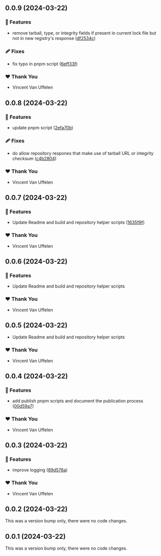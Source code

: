 ## 0.0.9 (2024-03-22)


### 🚀 Features

- remove tarball, type, or integrity fields if present in current lock file but not in new registry's response ([df2534c](https://github.com/novazembla/pnpm-lockfile-migrate/commit/df2534c))

### 🩹 Fixes

- fix typo in pnpm script ([6eff33f](https://github.com/novazembla/pnpm-lockfile-migrate/commit/6eff33f))

### ❤️  Thank You

- Vincent Van Uffelen

## 0.0.8 (2024-03-22)


### 🚀 Features

- update pnpm script ([2efa70b](https://github.com/novazembla/pnpm-lockfile-migrate/commit/2efa70b))

### 🩹 Fixes

- do allow repository respones that make use of tarball URL or integrity checksum ([c4b2804](https://github.com/novazembla/pnpm-lockfile-migrate/commit/c4b2804))

### ❤️  Thank You

- Vincent Van Uffelen

## 0.0.7 (2024-03-22)


### 🚀 Features

- Update Readme and build and repository helper scripts ([1635f9f](https://github.com/novazembla/pnpm-lockfile-migrate/commit/1635f9f))

### ❤️  Thank You

- Vincent Van Uffelen

## 0.0.6 (2024-03-22)

### 🚀 Features

- Update Readme and build and repository helper scripts 

### ❤️  Thank You

- Vincent Van Uffelen

## 0.0.5 (2024-03-22)

- Update Readme and build and repository helper scripts 

### ❤️  Thank You

- Vincent Van Uffelen

## 0.0.4 (2024-03-22)


### 🚀 Features

- add publish pnpm scripts and document the publication process ([00d59a7](https://github.com/novazembla/pnpm-lockfile-migrate/commit/00d59a7))

### ❤️  Thank You

- Vincent Van Uffelen

## 0.0.3 (2024-03-22)


### 🚀 Features

- improve logging ([89d576a](https://github.com/novazembla/pnpm-lockfile-migrate/commit/89d576a))

### ❤️  Thank You

- Vincent Van Uffelen

## 0.0.2 (2024-03-22)

This was a version bump only, there were no code changes.

## 0.0.1 (2024-03-22)

This was a version bump only, there were no code changes.


